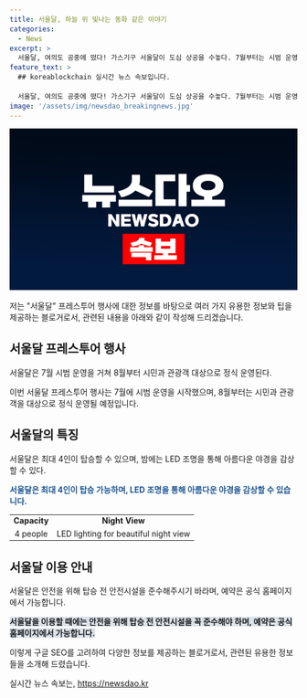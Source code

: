 ```yaml
---
title: 서울달, 하늘 위 빛나는 동화 같은 이야기
categories:
  - News
excerpt: >
  서울달, 여의도 공중에 떴다! 가스기구 서울달이 도심 상공을 수놓다. 7월부터는 시범 운영, 8월부터 일반인과 관광객을 상대로 정식 운행한다. 더 많은 소식을 확인하려면 클릭하세요!
feature_text: >
  ## koreablockchain 실시간 뉴스 속보입니다.

  서울달, 여의도 공중에 떴다! 가스기구 서울달이 도심 상공을 수놓다. 7월부터는 시범 운영, 8월부터 일반인과 관광객을 상대로 정식 운행한다. 더 많은 소식을 확인하려면 클릭하세요!
image: '/assets/img/newsdao_breakingnews.jpg'
---
```


<p><img src="/assets/img/newsdao_breakingnews.jpg" alt="koreablockchain 속보" /></p>

<p>저는 "서울달" 프레스투어 행사에 대한 정보를 바탕으로 여러 가지 유용한 정보와 팁을 제공하는 블로거로서, 관련된 내용을 아래와 같이 작성해 드리겠습니다.</p>

<h2 data-ke-size="size26">서울달 프레스투어 행사</h2>

<p data-ke-size="size16">서울달은 7월 시범 운영을 거쳐 8월부터 시민과 관광객 대상으로 정식 운영된다.</p>

<p>이번 서울달 프레스투어 행사는 7월에 시범 운영을 시작했으며, 8월부터는 시민과 관광객을 대상으로 정식 운영될 예정입니다.</p>

<h2 data-ke-size="size26">서울달의 특징</h2>

<p data-ke-size="size16">서울달은 최대 4인이 탑승할 수 있으며, 밤에는 LED 조명을 통해 아름다운 야경을 감상할 수 있다.</p>

<p><b><span style="color: #1a5490;">서울달은 최대 4인이 탑승 가능하며, LED 조명을 통해 아름다운 야경을 감상할 수 있습니다.</span></b></p>

<table>
    <tr>
        <td style="text-align: center; height: 17px;"><b>Capacity</b></td>
        <td style="text-align: center; height: 17px;"><b>Night View</b></td>
    </tr>
    <tr>
        <td style="text-align: center; height: 17px;">4 people</td>
        <td style="text-align: center; height: 17px;">LED lighting for beautiful night view</td>
    </tr>
</table>

<h2 data-ke-size="size26">서울달 이용 안내</h2>

<p data-ke-size="size16">서울달은 안전을 위해 탑승 전 안전시설을 준수해주시기 바라며, 예약은 공식 홈페이지에서 가능합니다.</p>

<p><b><span style="background-color: #21538527;">서울달을 이용할 때에는 안전을 위해 탑승 전 안전시설을 꼭 준수해야 하며, 예약은 공식 홈페이지에서 가능합니다.</span></b></p>

<p>이렇게 구글 SEO를 고려하여 다양한 정보를 제공하는 블로거로서, 관련된 유용한 정보들을 소개해 드렸습니다.</p>
실시간 뉴스 속보는, <a href="https://newsdao.kr" rel="dofollow">https://newsdao.kr</a>


